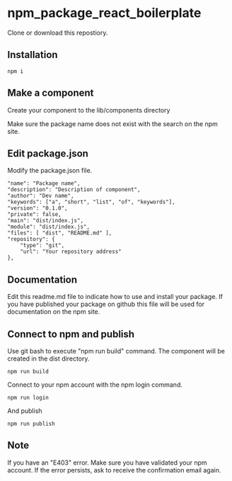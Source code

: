 # npm_package_react_boilerplate

Clone or download this repostiory.

## Installation

```
npm i
```

## Make a component

Create your component to the lib/components directory

Make sure the package name does not exist with the search on the npm site.

## Edit package.json

Modify the package.json file.

```
"name": "Package name",
"description": "Description of component",
"author": "Dev name",
"keywords": ["a", "short", "list", "of", "keywords"],
"version": "0.1.0",
"private": false,
"main": "dist/index.js",
"module": "dist/index.js",
"files": [ "dist", "README.md" ],
"repository": {
    "type": "git",
    "url": "Your repository address"
},
```

## Documentation


Edit this readme.md file to indicate how to use and install your package. If you have published your package on github this file will be used for documentation on the npm site.

## Connect to npm and publish

Use git bash to execute "npm run build" command. The component will be created in the dist directory.

```
npm run build
```

Connect to your npm account with the npm login command.


```
npm run login
```

And publish

```
npm run publish
```


## Note


If you have an "E403" error. Make sure you have validated your npm account. If the error persists, ask to receive the confirmation email again.



